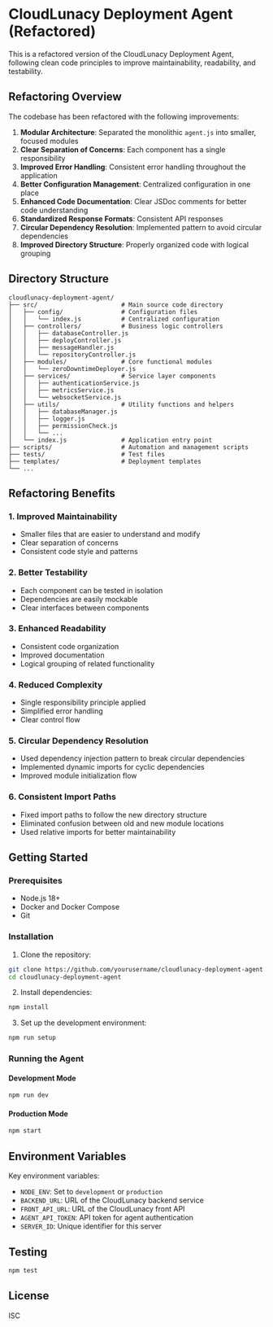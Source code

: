 # CloudLunacy Deployment Agent (Refactored)

This is a refactored version of the CloudLunacy Deployment Agent, following clean code principles to improve maintainability, readability, and testability.

## Refactoring Overview

The codebase has been refactored with the following improvements:

1. **Modular Architecture**: Separated the monolithic `agent.js` into smaller, focused modules
2. **Clear Separation of Concerns**: Each component has a single responsibility
3. **Improved Error Handling**: Consistent error handling throughout the application
4. **Better Configuration Management**: Centralized configuration in one place
5. **Enhanced Code Documentation**: Clear JSDoc comments for better code understanding
6. **Standardized Response Formats**: Consistent API responses
7. **Circular Dependency Resolution**: Implemented pattern to avoid circular dependencies
8. **Improved Directory Structure**: Properly organized code with logical grouping

## Directory Structure

```
cloudlunacy-deployment-agent/
├── src/                       # Main source code directory
│   ├── config/                # Configuration files
│   │   └── index.js           # Centralized configuration
│   ├── controllers/           # Business logic controllers
│   │   ├── databaseController.js
│   │   ├── deployController.js
│   │   ├── messageHandler.js
│   │   └── repositoryController.js
│   ├── modules/               # Core functional modules
│   │   └── zeroDowntimeDeployer.js
│   ├── services/              # Service layer components
│   │   ├── authenticationService.js
│   │   ├── metricsService.js
│   │   └── websocketService.js
│   ├── utils/                 # Utility functions and helpers
│   │   ├── databaseManager.js
│   │   ├── logger.js
│   │   ├── permissionCheck.js
│   │   └── ...
│   └── index.js               # Application entry point
├── scripts/                   # Automation and management scripts
├── tests/                     # Test files
├── templates/                 # Deployment templates
└── ...
```

## Refactoring Benefits

### 1. Improved Maintainability

- Smaller files that are easier to understand and modify
- Clear separation of concerns
- Consistent code style and patterns

### 2. Better Testability

- Each component can be tested in isolation
- Dependencies are easily mockable
- Clear interfaces between components

### 3. Enhanced Readability

- Consistent code organization
- Improved documentation
- Logical grouping of related functionality

### 4. Reduced Complexity

- Single responsibility principle applied
- Simplified error handling
- Clear control flow

### 5. Circular Dependency Resolution

- Used dependency injection pattern to break circular dependencies
- Implemented dynamic imports for cyclic dependencies
- Improved module initialization flow

### 6. Consistent Import Paths

- Fixed import paths to follow the new directory structure
- Eliminated confusion between old and new module locations
- Used relative imports for better maintainability

## Getting Started

### Prerequisites

- Node.js 18+
- Docker and Docker Compose
- Git

### Installation

1. Clone the repository:

```bash
git clone https://github.com/yourusername/cloudlunacy-deployment-agent.git
cd cloudlunacy-deployment-agent
```

2. Install dependencies:

```bash
npm install
```

3. Set up the development environment:

```bash
npm run setup
```

### Running the Agent

#### Development Mode

```bash
npm run dev
```

#### Production Mode

```bash
npm start
```

## Environment Variables

Key environment variables:

- `NODE_ENV`: Set to `development` or `production`
- `BACKEND_URL`: URL of the CloudLunacy backend service
- `FRONT_API_URL`: URL of the CloudLunacy front API
- `AGENT_API_TOKEN`: API token for agent authentication
- `SERVER_ID`: Unique identifier for this server

## Testing

```bash
npm test
```

## License

ISC
